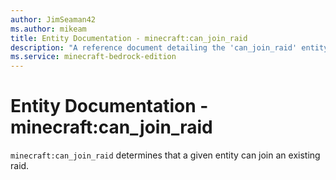 ```yaml
---
author: JimSeaman42
ms.author: mikeam
title: Entity Documentation - minecraft:can_join_raid
description: "A reference document detailing the 'can_join_raid' entity component"
ms.service: minecraft-bedrock-edition
---
```


# Entity Documentation - minecraft:can_join_raid

`minecraft:can_join_raid` determines that a given entity can join an existing raid.
